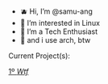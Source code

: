 - 🫐 Hi, I’m @samu-ang
- 📘 I’m interested in Linux
- 🔷 I’m a Tech Enthusiast
- 💙 and i use arch, btw

Current Project(s):

[1º *Wtf*](https://github.com/samu-ang/wtf)
